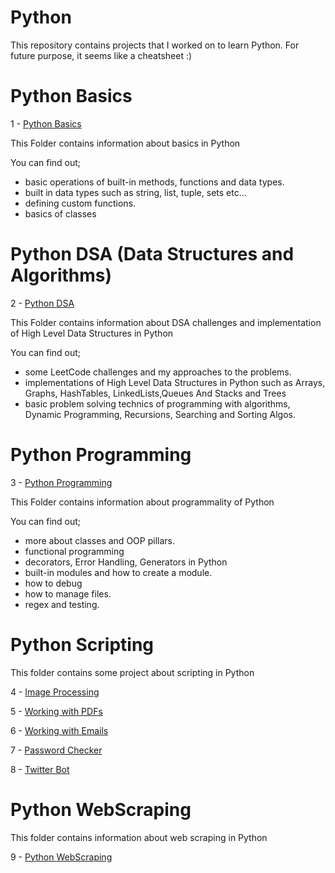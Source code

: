 # Python

This repository contains projects that I worked on to learn Python.
For future purpose, it seems like a cheatsheet :)


# Python Basics 

1 - [Python Basics](https://github.com/berkalgl/Python/tree/master/01_Basic)

This Folder contains information about basics in Python

You can find out;
- basic operations of built-in methods, functions and data types.
- built in data types such as string, list, tuple, sets etc...
- defining custom functions.
- basics of classes


# Python DSA (Data Structures and Algorithms)

2 - [Python DSA](https://github.com/berkalgl/Python/tree/master/02_DSA)

This Folder contains information about DSA challenges and implementation of High Level Data Structures in Python

You can find out;
- some LeetCode challenges and my approaches to the problems.
- implementations of High Level Data Structures in Python such as Arrays, Graphs, HashTables, LinkedLists,Queues And Stacks and Trees
- basic problem solving technics of programming with algorithms, Dynamic Programming, Recursions, Searching and Sorting Algos.


# Python Programming

3 - [Python Programming](https://github.com/berkalgl/Python/tree/master/03_Programming)

This Folder contains information about programmality of Python

You can find out;
- more about classes and OOP pillars.
- functional programming
- decorators, Error Handling, Generators in Python
- built-in modules and how to create a module.
- how to debug 
- how to manage files.
- regex and testing.

# Python Scripting 

This folder contains some project about scripting in Python

4 - [Image Processing](https://github.com/berkalgl/Python/tree/master/04_Scripting/01_ImageProcessing)

5 - [Working with PDFs](https://github.com/berkalgl/Python/tree/master/04_Scripting/02_pdfs)

6 - [Working with Emails](https://github.com/berkalgl/Python/tree/master/04_Scripting/03_Emails)

7 - [Password Checker](https://github.com/berkalgl/Python/tree/master/04_Scripting/04_PasswordChecker)

8 - [Twitter Bot](https://github.com/berkalgl/Python/tree/master/04_Scripting/05_TwitterBot)


# Python WebScraping 

This folder contains information about web scraping in Python

9 - [Python WebScraping](https://github.com/berkalgl/Python/tree/master/05_WebScraping)
